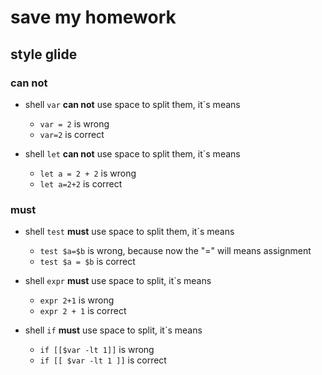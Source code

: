 # save my homework

## style glide

### can not
* shell `var` **can not** use space to split them, it`s means
	* `var = 2` is wrong
	* `var=2` is correct

* shell `let` **can not** use space to split them, it`s means
	* `let a = 2 + 2` is wrong
	* `let a=2+2` is correct

### must
* shell `test` **must** use space to split them, it`s means
	* `test $a=$b` is wrong, because now the "=" will means assignment
	* `test $a = $b` is correct

* shell `expr` **must** use space to split, it`s means
	* `expr 2+1` is wrong
	* `expr 2 + 1` is correct

* shell `if` **must** use space to split, it`s means
	* `if [[$var -lt 1]]` is wrong
	* `if [[ $var -lt 1 ]]` is correct